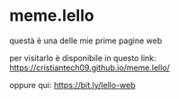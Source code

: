 # meme.lello
questà è una delle mie prime pagine web 

per visitarlo è disponibile in questo link: https://cristiantech09.github.io/meme.lello/

oppure qui: https://bit.ly/lello-web
